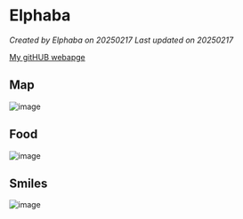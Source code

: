 # Elphaba


*Created by Elphaba on 20250217 Last updated on 20250217*

[My gitHUB webapge](https://github.com/Jason930930) 


## Map
![image](https://github.com/user-attachments/assets/8e80db17-083c-4606-ae53-d8c65c85a54f)




## Food

![image](https://github.com/user-attachments/assets/b3e7dd5c-cbcf-4594-adf8-05bb40d0693b)


## Smiles 

![image](https://github.com/user-attachments/assets/ce40fe51-ac2d-4d5c-91c7-7ff33b234182)



